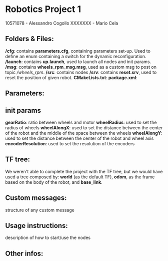 # Robotics Project 1

10571078 - Alessandro Cogollo
XXXXXXX - Mario Cela

## Folders & Files:

**/cfg**: contains **parameters.cfg**, containing parameters set-up. Used to define an enum containing a switch for the dynamic reconfiguration.
**/launch**: contains **up.launch**, used to launch all nodes and init params.
**/msg**: contains **wheels_rpm_msg.msg**, used as a custom msg to post on topic */wheels_rpm*.
**/src**: contains nodes
**/srv**: contains **reset.srv**, used to reset the position of given robot.
**CMakeLists.txt**: 
**package.xml**:

## Parameters:

## init params
**gearRatio**: ratio between wheels and motor
**wheelRadius**: used to set the radius of wheels
**wheelAlongX**: used to set the distance between the center of the robot and the middle of the space between the wheels
**wheelAlongY**: used to set the distance between the center of the robot and wheel axis
**encoderResolution**: used to set the resolution of the encoders

##  TF tree:
We weren't able to complete the project with the TF tree, but we would have used a tree composed by: **world** (as the default TF), **odom**,  as the frame based on the body of the robot, and **base_link**.

## Custom messages:
structure of any custom message

## Usage instructions:

description of how to start/use the nodes
## Other infos:



